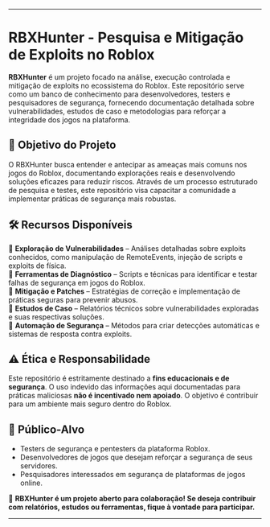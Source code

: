 

---

# **RBXHunter - Pesquisa e Mitigação de Exploits no Roblox**  

**RBXHunter** é um projeto focado na análise, execução controlada e mitigação de exploits no ecossistema do Roblox. Este repositório serve como um banco de conhecimento para desenvolvedores, testers e pesquisadores de segurança, fornecendo documentação detalhada sobre vulnerabilidades, estudos de caso e metodologias para reforçar a integridade dos jogos na plataforma.  

## 🚀 **Objetivo do Projeto**  
O RBXHunter busca entender e antecipar as ameaças mais comuns nos jogos do Roblox, documentando explorações reais e desenvolvendo soluções eficazes para reduzir riscos. Através de um processo estruturado de pesquisa e testes, este repositório visa capacitar a comunidade a implementar práticas de segurança mais robustas.  

## 🛠 **Recursos Disponíveis**  
🔹 **Exploração de Vulnerabilidades** – Análises detalhadas sobre exploits conhecidos, como manipulação de RemoteEvents, injeção de scripts e exploits de física.  
🔹 **Ferramentas de Diagnóstico** – Scripts e técnicas para identificar e testar falhas de segurança em jogos do Roblox.  
🔹 **Mitigação e Patches** – Estratégias de correção e implementação de práticas seguras para prevenir abusos.  
🔹 **Estudos de Caso** – Relatórios técnicos sobre vulnerabilidades exploradas e suas respectivas soluções.  
🔹 **Automação de Segurança** – Métodos para criar detecções automáticas e sistemas de resposta contra exploits.  

## ⚠️ **Ética e Responsabilidade**  
Este repositório é estritamente destinado a **fins educacionais e de segurança**. O uso indevido das informações aqui documentadas para práticas maliciosas **não é incentivado nem apoiado**. O objetivo é contribuir para um ambiente mais seguro dentro do Roblox.  

## 🎯 **Público-Alvo**  
- Testers de segurança e pentesters da plataforma Roblox.  
- Desenvolvedores de jogos que desejam reforçar a segurança de seus servidores.  
- Pesquisadores interessados em segurança de plataformas de jogos online.  

📌 **RBXHunter é um projeto aberto para colaboração! Se deseja contribuir com relatórios, estudos ou ferramentas, fique à vontade para participar.**  

---


